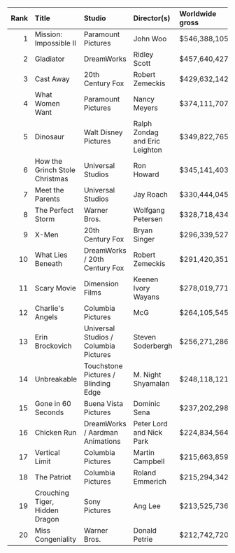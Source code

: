 |   Rank | Title                          | Studio                                | Director(s)                    | Worldwide gross   |
|-------:|:-------------------------------|:--------------------------------------|:-------------------------------|:------------------|
|      1 | Mission: Impossible II         | Paramount Pictures                    | John Woo                       | $546,388,105      |
|      2 | Gladiator                      | DreamWorks                            | Ridley Scott                   | $457,640,427      |
|      3 | Cast Away                      | 20th Century Fox                      | Robert Zemeckis                | $429,632,142      |
|      4 | What Women Want                | Paramount Pictures                    | Nancy Meyers                   | $374,111,707      |
|      5 | Dinosaur                       | Walt Disney Pictures                  | Ralph Zondag and Eric Leighton | $349,822,765      |
|      6 | How the Grinch Stole Christmas | Universal Studios                     | Ron Howard                     | $345,141,403      |
|      7 | Meet the Parents               | Universal Studios                     | Jay Roach                      | $330,444,045      |
|      8 | The Perfect Storm              | Warner Bros.                          | Wolfgang Petersen              | $328,718,434      |
|      9 | X-Men                          | 20th Century Fox                      | Bryan Singer                   | $296,339,527      |
|     10 | What Lies Beneath              | DreamWorks / 20th Century Fox         | Robert Zemeckis                | $291,420,351      |
|     11 | Scary Movie                    | Dimension Films                       | Keenen Ivory Wayans            | $278,019,771      |
|     12 | Charlie's Angels               | Columbia Pictures                     | McG                            | $264,105,545      |
|     13 | Erin Brockovich                | Universal Studios / Columbia Pictures | Steven Soderbergh              | $256,271,286      |
|     14 | Unbreakable                    | Touchstone Pictures / Blinding Edge   | M. Night Shyamalan             | $248,118,121      |
|     15 | Gone in 60 Seconds             | Buena Vista Pictures                  | Dominic Sena                   | $237,202,298      |
|     16 | Chicken Run                    | DreamWorks / Aardman Animations       | Peter Lord and Nick Park       | $224,834,564      |
|     17 | Vertical Limit                 | Columbia Pictures                     | Martin Campbell                | $215,663,859      |
|     18 | The Patriot                    | Columbia Pictures                     | Roland Emmerich                | $215,294,342      |
|     19 | Crouching Tiger, Hidden Dragon | Sony Pictures                         | Ang Lee                        | $213,525,736      |
|     20 | Miss Congeniality              | Warner Bros.                          | Donald Petrie                  | $212,742,720      |